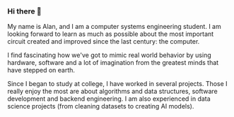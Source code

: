 ### Hi there 👋

My name is Alan, and I am a computer systems engineering student. I am looking forward to learn as much as possible about the most important circuit created and improved since the last century: the computer.

I find fascinating how we've got to mimic real world behavior by using hardware, software and a lot of imagination from the greatest minds that have stepped on earth.

Since I began to study at college, I have worked in several projects. Those I really enjoy the most are about algorithms and data structures, software development and backend engineering. I am also experienced in data science projects (from cleaning datasets to creating AI models).

<!--
**AlanKev117/AlanKev117** is a ✨ _special_ ✨ repository because its `README.md` (this file) appears on your GitHub profile.

Here are some ideas to get you started:

- 🔭 I’m currently working on ...
- 🌱 I’m currently learning ...
- 👯 I’m looking to collaborate on ...
- 🤔 I’m looking for help with ...
- 💬 Ask me about ...
- 📫 How to reach me: ...
- 😄 Pronouns: ...
- ⚡ Fun fact: ...
-->
